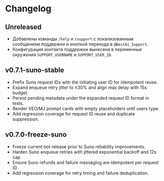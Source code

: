 # Changelog

## Unreleased
- Добавлены команды `/help` и `/support` с локализованным сообщением поддержки и кнопкой перехода в `@BestAi_Support`.
- Конфигурация контакта поддержки вынесена в переменные окружения `SUPPORT_USERNAME` и `SUPPORT_USER_ID`.

## v0.7.1-suno-stable
- Prefix Suno request IDs with the initiating user ID for idempotent reuse.
- Expand enqueue retry jitter to ±30% and align max delay with 15s budget.
- Persist pending metadata under the expanded request ID format in tests.
- Render VEO/MJ prompt cards with empty placeholders until users type.
- Add regression coverage for request ID reuse and duplicate suppression.

## v0.7.0-freeze-suno
- Freeze current bot release prior to Suno reliability improvements.
- Harden Suno enqueue retries with jittered exponential backoff and 12s cap.
- Ensure Suno refunds and failure messaging are idempotent per request ID.
- Add regression coverage for retry timing and failure deduplication.
